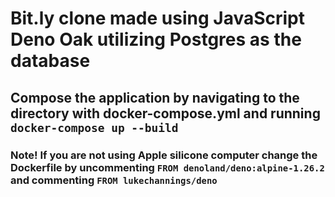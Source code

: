 # Bit.ly clone made using JavaScript Deno Oak utilizing Postgres as the database

## Compose the application by navigating to the directory with **docker-compose.yml** and running `docker-compose up --build`

### Note! If you are not using Apple silicone computer change the Dockerfile by uncommenting `FROM denoland/deno:alpine-1.26.2` and commenting `FROM lukechannings/deno`